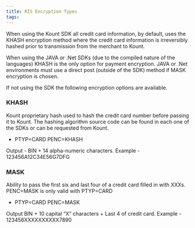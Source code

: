 ```yaml
---
title: RIS Encryption Types
tags:
---
```


When using the Kount SDK all credit card information, by default, uses the KHASH encryption method
where the credit card information is irreversibly hashed prior to transmission from the merchant to
Kount.

When using the JAVA or .Net SDKs (due to the compiled nature of the languages) KHASH is the only
option for payment encryption. JAVA or .Net environments must use a direct post (outside of the SDK)
method if MASK encryption is chosen.

If not using the SDK the following encryption options are available.

<div class="uk-card uk-card-default uk-card-body uk-width-1-1">
    <h3 class="uk-card-title">KHASH</h3>
    <p>Kount proprietary hash used to hash the credit card number before passing it to Kount. The
hashing algorithm source code can be found in each one of the SDKs or can be requested from Kount.</p>
  <ul>
  <li>PTYP=CARD PENC=KHASH</li>
</ul>
    <p>Output - BIN + 14 alpha-numeric characters.
       Example - 123456A12C34E56G7DFG</P>
</div>

<div class="uk-card uk-card-default uk-card-body uk-width-1-1">
    <h3 class="uk-card-title">MASK</h3>
    <p>Ability to pass the first six and last four of a credit card filled in with XXXs. PENC=MASK is only valid with PTYP=CARD</p>
    <ul>
  <li>PTYP=CARD PENC=MASK</li>
</ul>
    <p>Output BIN + 10 capital “X” characters + Last 4 of credit card. 
       Example - 123456XXXXXXXXXX7890</p>
</div>
